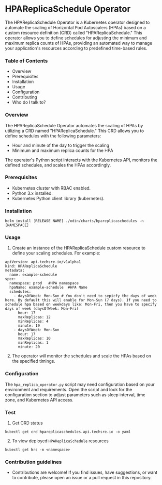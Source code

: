 # HPAReplicaSchedule Operator #

The HPAReplicaSchedule Operator is a Kubernetes operator designed to automate the scaling of Horizontal Pod Autoscalers (HPAs) based on a custom resource definition (CRD) called "HPAReplicaSchedule." This operator allows you to define schedules for adjusting the minimum and maximum replica counts of HPAs, providing an automated way to manage your application's resources according to predefined time-based rules.

### Table of Contents ###

* Overview
* Prerequisites
* Installation
* Usage
* Configuration
* Contributing
* Who do I talk to?

### Overview ###

The HPAReplicaSchedule Operator automates the scaling of HPAs by utilizing a CRD named "HPAReplicaSchedule." This CRD allows you to define schedules with the following parameters:

* Hour and minute of the day to trigger the scaling
* Minimum and maximum replica counts for the HPA

The operator's Python script interacts with the Kubernetes API, monitors the defined schedules, and scales the HPAs accordingly.

### Prerequisites ###
* Kubernetes cluster with RBAC enabled.
* Python 3.x installed.
* Kubernetes Python client library (kubernetes).

### Installation ###

```
helm install [RELEASE NAME] ./odin/charts/hpareplicaschedules -n [NAMESPACE]
```


### Usage ###
1. Create an instance of the HPAReplicaSchedule custom resource to define your scaling schedules. For example:
```
apiVersion: api.techsre.io/v1alpha1
kind: HPAReplicaSchedule
metadata:
  name: example-schedule
spec:
  namespace: prod   #HPA namespace
  hpaName: example-schedule  #HPA Name
  schedules:
    - daysOfWeek: Mon-Sun # You don't need to sepicfy the days of week here. By default this will enable for Mon-Sun (7 days). If you need to schedule hpa based on weekdays like: Mon-Fri, then you have to specify days of week (daysOfWeek: Mon-Fri)
      hour: 17
      maxReplicas: 12
      minReplicas: 4
      minute: 19
    - daysOfWeek: Mon-Sun
      hour: 17
      maxReplicas: 10
      minReplicas: 1
      minute: 20
```
2. The operator will monitor the schedules and scale the HPAs based on the specified timings.

### Configuration ###
The `hpa_replica_operator.py` script may need configuration based on your environment and requirements. Open the script and look for the configuration section to adjust parameters such as sleep interval, time zone, and Kubernetes API access.

### Test ###

1. Get CRD status
```
kubectl get crd hpareplicaschedules.api.techsre.io -o yaml 
```

2. To view deployed `HPAReplicaSchedule` resources
```
kubectl get hrs -n <namespace>
```

### Contribution guidelines ###

* Contributions are welcome! If you find issues, have suggestions, or want to contribute, please open an issue or a pull request in this repository.